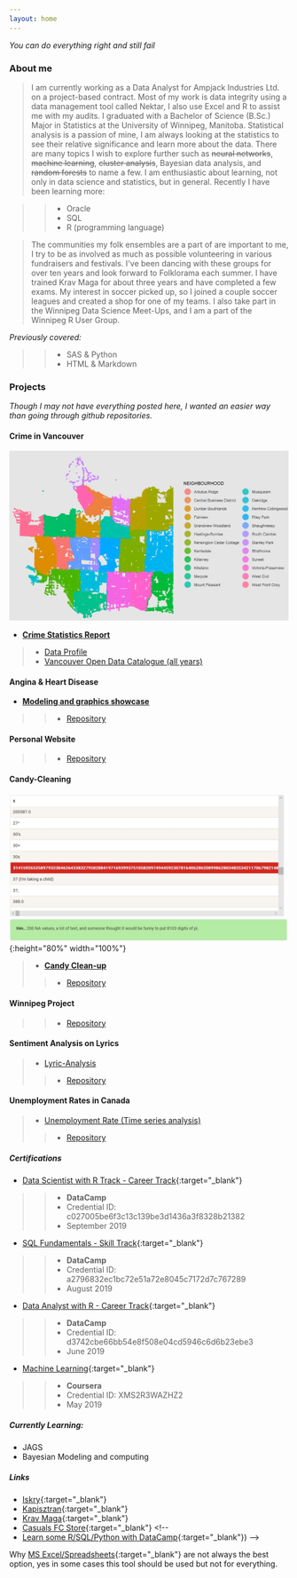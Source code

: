```yaml
---
layout: home
---
```


*You can do everything right and still fail* 


### About me
>I am currently working as a Data Analyst for Ampjack Industries Ltd. on a project-based contract. Most of my work is data integrity using a data management tool called Nektar, I also use Excel and R to assist me with my audits. I graduated with a Bachelor of Science (B.Sc.) Major in Statistics at the University of Winnipeg, Manitoba. Statistical analysis is a passion of mine, I am always looking at the statistics to see their relative significance and learn more about the data. There are many topics I wish to explore further such as <s>neural networks</s>, <s>machine learning</s>, <s>cluster analysis</s>, Bayesian data analysis, and <s>random forests</s> to name a few. I am enthusiastic about learning, not only in data science and statistics, but in general. Recently I have been learning more:

>>* Oracle
>>* SQL
>>* R (programming language)

>The communities my folk ensembles are a part of are important to me, I try to be as involved as much as possible volunteering in various fundraisers and festivals. I've been dancing with these groups for over ten years and look forward to Folklorama each summer. I have trained Krav Maga for about three years and have completed a few exams. My interest in soccer picked up, so I joined a couple soccer leagues and created a shop for one of my teams. I also take part in the Winnipeg Data Science Meet-Ups, and I am a part of the Winnipeg R User Group.

*Previously covered:*
>>* SAS & Python
>>* HTML & Markdown

### Projects
*Though I may not have everything posted here, I wanted an easier way than going through github repositories.*
#### Crime in Vancouver

![Vancouver Crimes 2003-2019](assets/vancouver_plot.png)

* **[Crime Statistics Report](https://davidrucinski.github.io/Crime-in-Vancouver/crime_in_Van.html)**
>* [Data Profile](https://davidrucinski.github.io/Crime-in-Vancouver/data_profile_report.html)
>* [Vancouver Open Data Catalogue (all years)](https://data.vancouver.ca/datacatalogue/crime-data.htm)


#### Angina & Heart Disease
* **[Modeling and graphics showcase](https://davidrucinski.github.io/Heart_health/show_heart.html)**
>>* [Repository](https://github.com/DavidRucinski/Heart_health)


#### Personal Website
>>* [Repository](https://github.com/DavidRucinski/davidrucinski.github.io)

#### Candy-Cleaning

![Candy_age](assets/candy_age.jpg){:height="80%" width="100%"}

>* **[Candy Clean-up](https://davidrucinski.github.io/Heart_health/Candy/CandyFile.html)**
>>* [Repository](https://github.com/DavidRucinski/Heart_health/tree/master/Candy)

#### Winnipeg Project
>>* [Repository](https://github.com/DavidRucinski/Winnipeg)


#### Sentiment Analysis on Lyrics
>* [Lyric-Analysis](https://github.com/DavidRucinski/Lyrics/blob/master/lyrics_mining.pdf)
>>* [Repository](https://github.com/DavidRucinski/Lyrics)


#### Unemployment Rates in Canada
>* [Unemployment Rate (Time series analysis)](https://github.com/DavidRucinski/CanadianUnemployment/blob/master/Project_unemployment.pdf)
>>* [Repository](https://github.com/DavidRucinski/CanadianUnemployment)


##### Certifications

- [Data Scientist with R Track - Career Track](https://www.datacamp.com/statement-of-accomplishment/track/c027005be6f3c13c139be3d1436a3f8328b21382){:target="_blank"}
>>* **DataCamp**
>>* Credential ID: c027005be6f3c13c139be3d1436a3f8328b21382
>>* September 2019

- [SQL Fundamentals - Skill Track](https://www.datacamp.com/statement-of-accomplishment/track/a2796832ec1bc72e51a72e8045c7172d7c767289){:target="_blank"}
>>* **DataCamp**
>>* Credential ID: a2796832ec1bc72e51a72e8045c7172d7c767289
>>* August 2019

- [Data Analyst with R - Career Track](https://www.datacamp.com/statement-of-accomplishment/track/d3742cbe66bb54e8f508e04cd5946c6d6b23ebe3){:target="_blank"}
>>* **DataCamp**
>>* Credential ID: d3742cbe66bb54e8f508e04cd5946c6d6b23ebe3
>>* June 2019

- [Machine Learning](https://www.coursera.org/account/accomplishments/verify/XMS2R3WAZHZ2){:target="_blank"}
>>* **Coursera**
>>* Credential ID: XMS2R3WAZHZ2
>>* May 2019

##### Currently Learning:
- JAGS
- Bayesian Modeling and computing

##### Links
- [Iskry](https://www.facebook.com/SPKIskry){:target="_blank"}
- [Kapisztran](https://en-gb.facebook.com/kapisztranensemble/){:target="_blank"}
- [Krav Maga](http://kravmaga-winnipeg.ca/?page_id=15){:target="_blank"}
- [Casuals FC Store](https://casualsfc.entripyshops.com/){:target="_blank"}                                                                 <!-- 
- [Learn some R/SQL/Python with DataCamp](https://www.datacamp.com/promo/special_discount?friend_code=MjI3MTc2Mw%3D%3D){:target="_blank"})
-->

Why [MS Excel/Spreadsheets](https://davidrucinski.github.io/assets/spreadsheet_error.pdf){:target="_blank"} are not always the best option, yes in some cases this tool should be used but not for everything.
